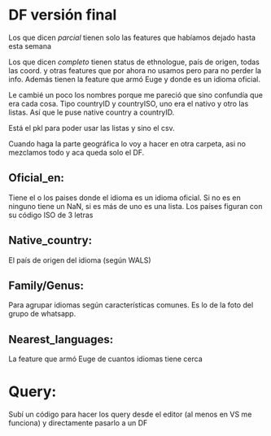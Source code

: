 # DF versión final
Los que dicen *parcial* tienen solo las features que habíamos dejado hasta esta semana

Los que dicen *completo* tienen status de ethnologue, país de origen, todas las coord. y otras features que por ahora no usamos pero para no perder la info.
Además tienen la feature que armó Euge y donde es un idioma oficial.

Le cambié un poco los nombres porque me pareció que sino confundía que era cada cosa. Tipo countryID y countryISO, uno era el nativo y otro las listas. Así que le puse native country a countryID. 

Está el pkl para poder usar las listas y sino el csv.

Cuando haga la parte geográfica lo voy a hacer en otra carpeta, asi no mezclamos todo y aca queda solo el DF.

## Oficial_en:
Tiene el o los paises donde el idioma es un idioma oficial. Si no es en ninguno tiene un NaN, si es más de uno es una lista.
Los países figuran con su código ISO de 3 letras

## Native_country:
El país de origen del idioma (según WALS)

## Family/Genus:
Para agrupar idiomas según características comunes. Es lo de la foto del grupo de whatsapp.

## Nearest_languages:
La feature que armó Euge de cuantos idiomas tiene cerca

# Query:
  Subí un código para hacer los query desde el editor (al menos en VS me funciona) y directamente pasarlo a un DF

